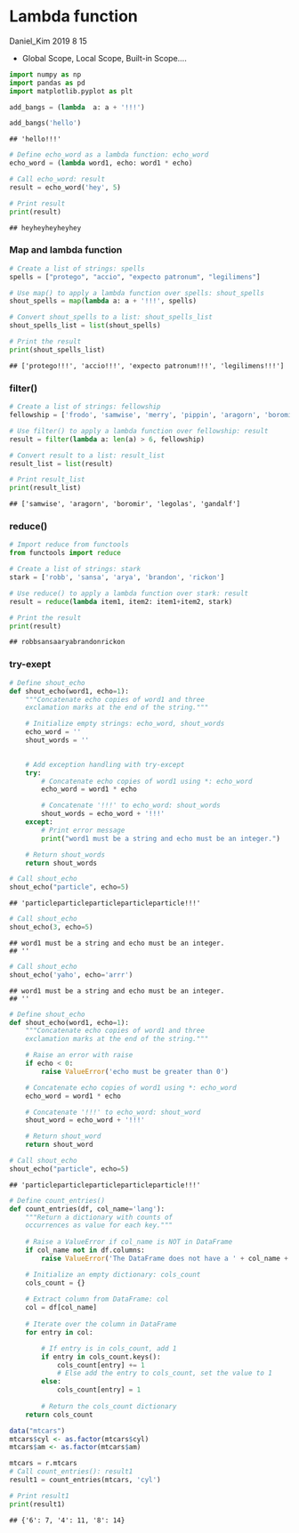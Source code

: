 Lambda function
================
Daniel\_Kim
2019 8 15

  - Global Scope, Local Scope, Built-in Scope….

<!-- end list -->

``` python
import numpy as np
import pandas as pd
import matplotlib.pyplot as plt

add_bangs = (lambda  a: a + '!!!')
```

``` python
add_bangs('hello')
```

    ## 'hello!!!'

``` python
# Define echo_word as a lambda function: echo_word
echo_word = (lambda word1, echo: word1 * echo)

# Call echo_word: result
result = echo_word('hey', 5)

# Print result
print(result)
```

    ## heyheyheyheyhey

### Map and lambda function

``` python
# Create a list of strings: spells
spells = ["protego", "accio", "expecto patronum", "legilimens"]

# Use map() to apply a lambda function over spells: shout_spells
shout_spells = map(lambda a: a + '!!!', spells)

# Convert shout_spells to a list: shout_spells_list
shout_spells_list = list(shout_spells)

# Print the result
print(shout_spells_list)
```

    ## ['protego!!!', 'accio!!!', 'expecto patronum!!!', 'legilimens!!!']

### filter()

``` python
# Create a list of strings: fellowship
fellowship = ['frodo', 'samwise', 'merry', 'pippin', 'aragorn', 'boromir', 'legolas', 'gimli', 'gandalf']

# Use filter() to apply a lambda function over fellowship: result
result = filter(lambda a: len(a) > 6, fellowship)

# Convert result to a list: result_list
result_list = list(result)

# Print result_list
print(result_list)
```

    ## ['samwise', 'aragorn', 'boromir', 'legolas', 'gandalf']

### reduce()

``` python
# Import reduce from functools
from functools import reduce

# Create a list of strings: stark
stark = ['robb', 'sansa', 'arya', 'brandon', 'rickon']

# Use reduce() to apply a lambda function over stark: result
result = reduce(lambda item1, item2: item1+item2, stark)

# Print the result
print(result)
```

    ## robbsansaaryabrandonrickon

### try-exept

``` python
# Define shout_echo
def shout_echo(word1, echo=1):
    """Concatenate echo copies of word1 and three
    exclamation marks at the end of the string."""

    # Initialize empty strings: echo_word, shout_words
    echo_word = ''
    shout_words = ''
    

    # Add exception handling with try-except
    try:
        # Concatenate echo copies of word1 using *: echo_word
        echo_word = word1 * echo

        # Concatenate '!!!' to echo_word: shout_words
        shout_words = echo_word + '!!!'
    except:
        # Print error message
        print("word1 must be a string and echo must be an integer.")

    # Return shout_words
    return shout_words

# Call shout_echo
shout_echo("particle", echo=5)
```

    ## 'particleparticleparticleparticleparticle!!!'

``` python
# Call shout_echo
shout_echo(3, echo=5)
```

    ## word1 must be a string and echo must be an integer.
    ## ''

``` python
# Call shout_echo
shout_echo('yaho', echo='arrr')
```

    ## word1 must be a string and echo must be an integer.
    ## ''

``` python
# Define shout_echo
def shout_echo(word1, echo=1):
    """Concatenate echo copies of word1 and three
    exclamation marks at the end of the string."""

    # Raise an error with raise
    if echo < 0:
        raise ValueError('echo must be greater than 0')

    # Concatenate echo copies of word1 using *: echo_word
    echo_word = word1 * echo

    # Concatenate '!!!' to echo_word: shout_word
    shout_word = echo_word + '!!!'

    # Return shout_word
    return shout_word

# Call shout_echo
shout_echo("particle", echo=5)
```

    ## 'particleparticleparticleparticleparticle!!!'

``` python
# Define count_entries()
def count_entries(df, col_name='lang'):
    """Return a dictionary with counts of
    occurrences as value for each key."""
    
    # Raise a ValueError if col_name is NOT in DataFrame
    if col_name not in df.columns:
        raise ValueError('The DataFrame does not have a ' + col_name + ' column.')

    # Initialize an empty dictionary: cols_count
    cols_count = {}
    
    # Extract column from DataFrame: col
    col = df[col_name]
    
    # Iterate over the column in DataFrame
    for entry in col:

        # If entry is in cols_count, add 1
        if entry in cols_count.keys():
            cols_count[entry] += 1
            # Else add the entry to cols_count, set the value to 1
        else:
            cols_count[entry] = 1
        
        # Return the cols_count dictionary
    return cols_count
```

``` r
data("mtcars")
mtcars$cyl <- as.factor(mtcars$cyl)
mtcars$am <- as.factor(mtcars$am)
```

``` python
mtcars = r.mtcars
# Call count_entries(): result1
result1 = count_entries(mtcars, 'cyl')

# Print result1
print(result1)
```

    ## {'6': 7, '4': 11, '8': 14}
